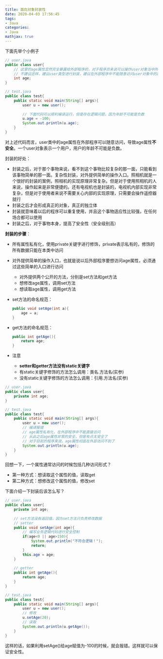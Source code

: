 ```yaml
---
title: 面向对象封装性
date: 2020-04-03 17:56:45
tags:
- Java
categories:
- Java
mathjax: true
---
```




下面先举个小例子

```java
// user.java
public class user{
    // 这里的age属性显然完全暴露给外部程序的，对于程序员来说可以操作user对象当中所有的细节，导致user中部分数据不安全
    // 不建议这样，建议user类型进行封装，建议在外部程序中不能随意访问user对象中的属性，这样可以保证属性的安全
    int age;
}

// test.java
public class test{
    public static void main(String[] args){
        user u = new user();
        
        // 下面代码可以顺利编译运行，但是存在逻辑问题，因为年龄不可能是负数
        u.age = -100;
        System.out.println(u.age);
    }
}
```

对上述代码而言，user类中的age属性在外部程序可以随意访问，导致age属性**不安全**。一个user对象表示一个用户，用户的年龄不可能是负数。



封装的好处：

- 封装之后，对于那个事物来说，看不到这个事物比较复杂的那一面，只能看到该事物简单的那一面。复杂性封装，对外提供简单的操作入口。照相机就是一个很好的封装的案例，照相机的实现原理非常复杂。但是对于使用照相机的人来说，操作起来是非常便捷的。还有电视机也是封装的，电视机内部实现非常复杂，但是对于使用者来说不需要关心内部的实现原理，只需要会操作遥控器就行
- 封装之后才会形成真正的对象，真正的独立体
- 封装就意味着以后的程序可以重复使用，并且这个事物适应性比较强，在任何场合都可以使用
- 封装之后，对于事物本身，提高了安全性（安全级别高）





**封装的步骤**：

- 所有属性私有化，使用private关键字进行修饰，private表示私有的，修饰的所有数据只能在本类中访问

- 对外提供简单的操作入口，也就是说以后外部程序要想访问age属性，必须通过这些简单的入口进行访问

  - 对外提供两个公开的方法，分别是set方法和get方法
  - 想修改age属性，调用set方法
  - 想读取age属性，调用get方法

- set方法的命名规范：

  ```java
  public void setAge(int a){
      age = a;
  }
  ```

- get方法的命名规范：

  ```java
  public int getAge(){
      return age;
  }
  ```

- 注意

  - **setter和getter方法没有static关键字**
  - 有static关键字修饰的方法怎么调用：类名.方法名(实参)
  - 没有static关键字修饰的方法怎么调用：引用.方法名(实参)

```java
// user.java
public class user{
    private int age;
}

// test.java
public class test{
    public static void main(String[] args){
        user u = new user();
        // 编译报错
        // age属性私有化，在外部程序中不能直接访问
        // 从此之后age属性非常的安全，但是有点太安全了
        // 对于目前的程序来说，age属性彻底在外部访问不到了
        System.out.println(u.age);
    }
}
```



回想一下，一个属性通常访问的时候包括几种访问形式？

- 第一种方式：想读取这个属性的值，读取get
- 第二种方式：想修改这个属性的值，修改set



下面介绍一下封装后该怎么写？

```java
// user.java
public class user{
    private int age;
    
    // set方法没有返回值，因为set方法只负责修改数据
    // setter
    public void setAge(int age){
        // 编写业务逻辑代码进行安全控制
        if(age<0 || age>150){
            System.out.println("不符合逻辑！");
            return;
        }
        this.age = age;
	}
    
    // getter
    public int getAge(){
        return age;
    }
}

// test.java
public class test{
    public static void main(String[] args){
        user u = new user();
        // 修改
        u.setAge(20);
        // 读取
        System.out.println(u.getAge());
    }
}
```

这样的话，如果利用setAge()给age赋值为-100的时候，就会报错。这样就可以保证安全性。